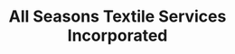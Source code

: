 ---
title: "All Seasons Textile Services Incorporated"
url: /clinton/all-seasons-textile-services-incorporated/
shop: shop
---